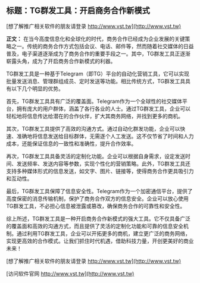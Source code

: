 ## **标题：TG群发工具：开启商务合作新模式**

[想了解推广相关软件的朋友请登录 http://www.vst.tw](http://www.vst.tw)

**正文：**
在当今高度信息化和全球化的时代，商务合作已经成为企业发展的关键策略之一。传统的商务合作方式包括会议、电话、邮件等，然而随着社交媒体的日益普及，电子渠道逐渐成为了商务合作的重要手段之一。其中，TG群发工具正逐渐崭露头角，成为了开启商务合作新模式的利器。

TG群发工具是一种基于Telegram（即TG）平台的自动化营销工具，它可以实现批量发送消息、管理群组成员、定时发送等功能。相比传统方式，TG群发工具具有以下几个明显的优势。

首先，TG群发工具具有广泛的覆盖面。Telegram作为一个全球性的社交媒体平台，拥有庞大的用户群体，涵盖了各行各业的人士。通过TG群发工具，企业可以轻松地将信息传达给潜在的合作伙伴，扩大其商务网络，并找到更多的商机。

其次，TG群发工具提供了高效的沟通方式。通过自动化群发功能，企业可以快速、准确地将信息发送给目标群体，无需逐个人工发送。这不仅节省了时间和人力成本，还能保证信息的一致性和准确性，提升合作效率。

再次，TG群发工具具备灵活的定制化功能。企业可以根据自身需求，设定发送时间、发送频率、发送内容等参数，实现个性化的营销策略。此外，TG群发工具还支持多种媒体形式的信息发送，如文字、图片、链接等，使得商务合作更具吸引力和互动性。

最后，TG群发工具保障了信息安全性。Telegram作为一个加密通信平台，提供了高度保密的消息传输机制，保护了商务合作双方的信息安全。企业可以放心使用TG群发工具，不必担心信息被泄露或篡改，确保商务合作的可靠性和安全性。

综上所述，TG群发工具是一种开启商务合作新模式的强大工具。它不仅具备广泛的覆盖面和高效的沟通方式，而且提供了灵活的定制化功能和可靠的信息安全机制。通过利用TG群发工具，企业可以开拓更多的商机，建立更广泛的商务网络，实现更高效的合作模式。让我们抓住时代机遇，借助科技力量，开创更美好的商业未来！

[想了解推广相关软件的朋友请登录 http://www.vst.tw](http://www.vst.tw)


[访问软件官网 http://www.vst.tw](http://www.vst.tw)
